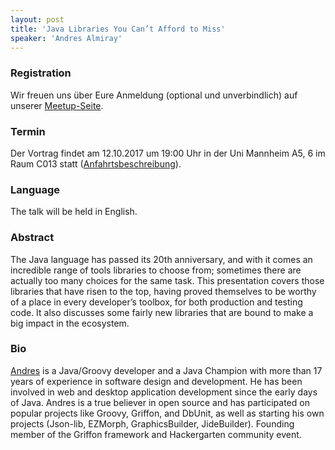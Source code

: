 ```yaml
---
layout: post
title: 'Java Libraries You Can’t Afford to Miss'
speaker: 'Andres Almiray'
---
```


### Registration

Wir freuen uns über Eure Anmeldung (optional und unverbindlich) auf unserer [Meetup-Seite](https://www.meetup.com/de-DE/mannheim-java-usergroup/events/241199673/).

### Termin

Der Vortrag findet am 12.10.2017 um 19:00 Uhr in der Uni Mannheim A5, 6 im Raum C013 statt ([Anfahrtsbeschreibung](/getting-there)).

### Language

The talk will be held in English.

### Abstract

The Java language has passed its 20th anniversary, and with it comes an incredible range of tools libraries to choose from; sometimes there are actually too many choices for the same task. This presentation covers those libraries that have risen to the top, having proved themselves to be worthy of a place in every developer’s toolbox, for both production and testing code. It also discusses some fairly new libraries that are bound to make a big impact in the ecosystem.

### Bio

[Andres](https://twitter.com/aalmiray) is a Java/Groovy developer and a Java Champion with more than 17 years of experience in software design and development. He has been involved in web and desktop application development since the early days of Java. Andres is a true believer in open source and has participated on popular projects like Groovy, Griffon, and DbUnit, as well as starting his own projects (Json-lib, EZMorph, GraphicsBuilder, JideBuilder). Founding member of the Griffon framework and Hackergarten community event.
